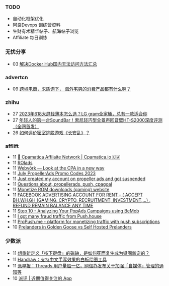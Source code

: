 ### TODO
-  自动化框架优化
-  阿良Devops 训练营资料
-  生财有术精华帖子、航海帖子浏览
-  Affiliate 每日训练

### 无忧分享
<!-- ruyo:START -->
-  03 [解决Docker Hub国内无法访问方法汇总](https://51.ruyo.net/18416.html)<!-- ruyo:END -->

### advertcn
<!-- advertcn:START -->
-  09 [跨境电商，求质询下， 海外宅男的消费产品都有什么啊？](https://www.advertcn.com/forum.php?mod=viewthread&tid=111133)<!-- advertcn:END -->

### zhihu
<!-- zhihu:START -->
-  27 [2023年618大屏轻薄本怎么选？LG gram全家桶，总有一款适合你](http://zhuanlan.zhihu.com/p/632641888?utm_campaign=rss&utm_medium=rss&utm_source=rss&utm_content=title)
-  27 [年轻人的第一台SoundBar！索尼轻巧型全景声回音壁HT-S2000深度评测（全网首发）](http://zhuanlan.zhihu.com/p/630990296?utm_campaign=rss&utm_medium=rss&utm_source=rss&utm_content=title)
-  26 [如何评价密室逃脱游戏《长安乱》？](http://www.zhihu.com/question/563950552/answer/3045961312?utm_campaign=rss&utm_medium=rss&utm_source=rss&utm_content=title)<!-- zhihu:END -->

### afflift
<!-- afflift:START -->
-  11 [💸 Cpamatica Affilaite Network | Cpamatica.io 🇺🇦](https://afflift.com/f/threads/%F0%9F%92%B8-cpamatica-affilaite-network-cpamatica-io-%F0%9F%87%BA%F0%9F%87%A6.8489/?utm_source=rss&utm_medium=rss)
-  11 [ROIads](https://afflift.com/f/threads/roiads.11259/?utm_source=rss&utm_medium=rss)
-  11 [Webvõrk — Look at the CPA in a new way](https://afflift.com/f/threads/webv%C3%B5rk-%E2%80%94-look-at-the-cpa-in-a-new-way.2820/?utm_source=rss&utm_medium=rss)
-  11 [July PropellerAds Promo Codes 2023](https://afflift.com/f/threads/july-propellerads-promo-codes-2023.11242/?utm_source=rss&utm_medium=rss)
-  11 [Just created my account on propeller ads and got suspended](https://afflift.com/f/threads/just-created-my-account-on-propeller-ads-and-got-suspended.11258/?utm_source=rss&utm_medium=rss)
-  11 [Questions about, propellerads, push, cpagoal](https://afflift.com/f/threads/questions-about-propellerads-push-cpagoal.11215/?utm_source=rss&utm_medium=rss)
-  11 [Monetize ROM downloads &lpar;gaming&rpar; website](https://afflift.com/f/threads/monetize-rom-downloads-gaming-website.11227/?utm_source=rss&utm_medium=rss)
-  11 [FACEBOOK ADVERTISING ACCOUNT FOR RENT - &lpar; ACCEPT BH,WH,GH &lpar;GAMING, CRYPTO, RECRUITMENT, INVESTMENT,...&rpar; , REFUND REMAIN BALANCE ANY TIME](https://afflift.com/f/threads/facebook-advertising-account-for-rent-accept-bh-wh-gh-gaming-crypto-recruitment-investment-refund-remain-balance-any-time.11161/?utm_source=rss&utm_medium=rss)
-  11 [Step 10 - Analyzing Your PopAds Campaigns using BeMob](https://afflift.com/f/threads/step-10-analyzing-your-popads-campaigns-using-bemob.2947/?utm_source=rss&utm_medium=rss)
-  11 [I got many fraud traffic from Push.house](https://afflift.com/f/threads/i-got-many-fraud-traffic-from-push-house.11206/?utm_source=rss&utm_medium=rss)
-  11 [ProPush.me - platform for monetizing traffic with push subscriptions](https://afflift.com/f/threads/propush-me-platform-for-monetizing-traffic-with-push-subscriptions.2352/?utm_source=rss&utm_medium=rss)
-  10 [Prelanders in Golden Goose vs Self Hosted Prelanders](https://afflift.com/f/threads/prelanders-in-golden-goose-vs-self-hosted-prelanders.10377/?utm_source=rss&utm_medium=rss)<!-- afflift:END -->

### 少数派
<!-- sspai:START -->
-  11 [想重新定义「按下键盘」的磁轴，是如何死而复生成为键圈新宠的？](https://sspai.com/post/80940)
-  11 [Handraw：支持中文手写效果的白板绘图工具](https://sspai.com/post/80459)
-  11 [派早报：Threads 用户量超一亿，网信办发布关于加强「自媒体」管理的通知等](https://sspai.com/post/81037)
-  10 [派评 | 近期值得关注的 App](https://sspai.com/post/81006)<!-- sspai:END -->

